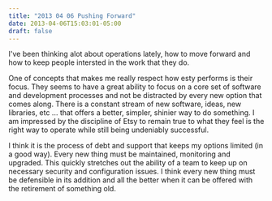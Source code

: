 ```yaml
---
title: "2013 04 06 Pushing Forward"
date: 2013-04-06T15:03:01-05:00
draft: false
---
```


I've been thinking alot about operations lately, how to move forward and how to keep people intersted in the work that they do.

One of concepts that makes me really respect how esty performs is their focus. They seems to have a great ability to focus on a core set of software and development processes and not be distracted by every new option that comes along. There is a constant stream of new software, ideas, new libraries, etc ... that offers a better, simpler, shinier way to do something. I am impressed by the discipline of Etsy to remain true to what they feel is the right way to operate while still being undeniably successful.

I think it is the process of debt and support that keeps my options limited (in a good way). Every new thing must be maintained, monitoring and upgraded. This quickly stretches out the ability of a team to keep up on necessary security and configuration issues. I think every new thing must be defensible in its addition and all the better when it can be offered with the retirement of something old. 


